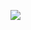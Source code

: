 ![](https://github.com/JonmarCorpuz/SecondBrain/blob/main/Assets/eorioeiroewirtoewrtrewoiroewirioewriweoir.png)
